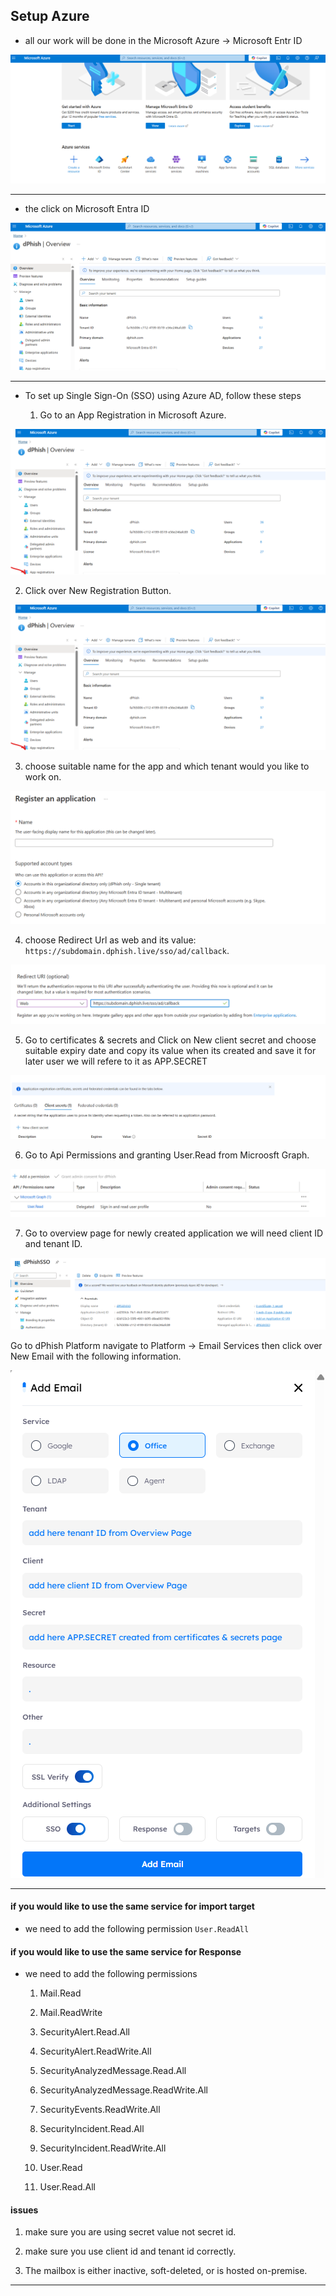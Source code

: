 ## Setup Azure

- all our work will be done in the Microsoft Azure → Microsoft Entr ID

![Azure-Phish Azure SSO Main!](../../assets/integrations/azureSSo/azure_main.png "Azure-Phish Azure SSO Main")

---

- the click on Microsoft Entra ID

![Azure-Phish Microsoft Entra ID!](../../assets/integrations/azureSSo/microsoft_entra.png "Azure-Phish Microsoft Entra ID")

---

- To set up Single Sign-On (SSO) using Azure AD, follow these steps

   1) Go to an App Registration in Microsoft Azure.                      

![Azure-Phish App Registration!](../../assets/integrations/azureSSo/app_register.png "Azure-Phish App Registration")

   2) Click over New Registration Button.                     

![Azure-Phish App Registration Button!](../../assets/integrations/azureSSo/register_button.png "Azure-Phish App Registration Button")

   3) choose suitable name for the app and which tenant would you like to work on.

![Azure-Phish App Name of tanent!](../../assets/integrations/azureSSo/name_for_app.png "Azure-Phish App Name of tanent")

   4) choose Redirect Url as web and its value: `https://subdomain.dphish.live/sso/ad/callback`.

![Azure-Phish Redirect Url!](../../assets/integrations/azureSSo/redirect_url.png "Azure-Phish Redirect Url")

   5) Go to certificates & secrets and Click on New client secret and choose suitable expiry date and copy its value when its created and save it for later user we will refere to it as APP.SECRET

![Azure-Phish Certificates & Secrets!](../../assets/integrations/azureSSo/app_secret.png "Azure-Phish Certificates & Secrets")

   6) Go to Api Permissions and granting User.Read from Microosft Graph.

![Azure-Phish Api Permissions!](../../assets/integrations/azureSSo/microsoft_graph.png "Azure-Phish Api Permissions")

   7) Go to overview page for newly created application we will need client ID and tenant ID.

![Azure-Phish client ID and tenant ID!](../../assets/integrations/azureSSo/clientId_tanentId.png "Azure-Phish client ID and tenant ID")

   Go to dPhish Platform navigate to Platform → Email Services then click over New Email with the following information.

![Azure-Phish Platform navigate to Platform!](../../assets/integrations/azureSSo/email_services.png "Azure-Phish Platform navigate to Platform")

---

#### if you would like to use the same service for import target

- we need to add the following permission `User.ReadAll`

#### if you would like to use the same service for Response

- we need to add the following permissions

   1. Mail.Read

   2. Mail.ReadWrite

   3. SecurityAlert.Read.All

   4. SecurityAlert.ReadWrite.All

   5. SecurityAnalyzedMessage.Read.All

   6. SecurityAnalyzedMessage.ReadWrite.All

   7. SecurityEvents.ReadWrite.All

   8. SecurityIncident.Read.All

   9. SecurityIncident.ReadWrite.All

   10. User.Read

   11. User.Read.All

#### issues

1. make sure you are using secret value not secret id.

2. make sure you use client id and tenant id correctly.

3. The mailbox is either inactive, soft-deleted, or is hosted on-premise.

---